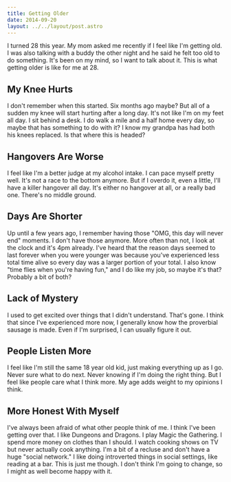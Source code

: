 ```yaml
---
title: Getting Older
date: 2014-09-20
layout: ../../layout/post.astro
---
```


I turned 28 this year. My mom asked me recently if I feel like I'm getting old. I was also talking with a buddy the other night and he said he felt too old to do something. It's been on my mind, so I want to talk about it. This is what getting older is like for me at 28.

## My Knee Hurts

I don't remember when this started. Six months ago maybe? But all of a sudden my knee will start hurting after a long day. It's not like I'm on my feet all day. I sit behind a desk. I do walk a mile and a half home every day, so maybe that has something to do with it? I know my grandpa has had both his knees replaced. Is that where this is headed?

## Hangovers Are Worse

I feel like I'm a better judge at my alcohol intake. I can pace myself pretty well. It's not a race to the bottom anymore. But if I overdo it, even a little, I'll have a killer hangover all day. It's either no hangover at all, or a really bad one. There's no middle ground.

## Days Are Shorter

Up until a few years ago, I remember having those "OMG, this day will never end" moments. I don't have those anymore. More often than not, I look at the clock and it's 4pm already. I've heard that the reason days seemed to last forever when you were younger was because you've experienced less total time alive so every day was a larger portion of your total. I also know "time flies when you're having fun," and I do like my job, so maybe it's that? Probably a bit of both?

## Lack of Mystery

I used to get excited over things that I didn't understand. That's gone. I think that since I've experienced more now, I generally know how the proverbial sausage is made. Even if I'm surprised, I can usually figure it out.

## People Listen More

I feel like I'm still the same 18 year old kid, just making everything up as I go. Never sure what to do next. Never knowing if I'm doing the right thing. But I feel like people care what I think more. My age adds weight to my opinions I think.

## More Honest With Myself

I've always been afraid of what other people think of me. I think I've been getting over that. I like Dungeons and Dragons. I play Magic the Gathering. I spend more money on clothes than I should. I watch cooking shows on TV but never actually cook anything. I'm a bit of a recluse and don't have a huge "social network." I like doing introverted things in social settings, like reading at a bar. This is just me though. I don't think I'm going to change, so I might as well become happy with it.
